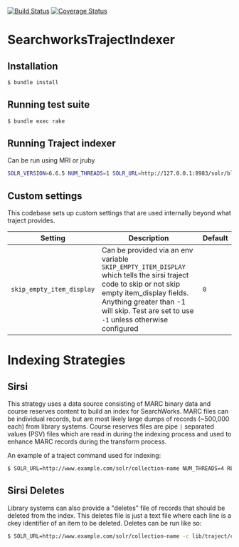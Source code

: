 [![Build Status](https://travis-ci.org/sul-dlss/searchworks_traject_indexer.svg?branch=master)](https://travis-ci.org/sul-dlss/searchworks_traject_indexer) [![Coverage Status](https://coveralls.io/repos/github/sul-dlss/searchworks_traject_indexer/badge.svg?branch=master)](https://coveralls.io/github/sul-dlss/searchworks_traject_indexer?branch=master)

# SearchworksTrajectIndexer

## Installation

```sh
$ bundle install
```


## Running test suite

```sh
$ bundle exec rake
```

## Running Traject indexer

Can be run using MRI or jruby

```sh
SOLR_VERSION=6.6.5 NUM_THREADS=1 SOLR_URL=http://127.0.0.1:8983/solr/blacklight-core bundle exec traject -c lib/traject/config/sirsi_config.rb uni_00000000_00499999.marc
```


## Custom settings

This codebase sets up custom settings that are used internally beyond what traject provides.

Setting | Description | Default
------- | ----------- | -------
`skip_empty_item_display` | Can be provided via an env variable `SKIP_EMPTY_ITEM_DISPLAY` which tells the sirsi traject code to skip or not skip empty item_display fields. Anything greater than -1 will skip. Test are set to use `-1` unless otherwise configured | `0`


# Indexing Strategies

## Sirsi

This strategy uses a data source consisting of MARC binary data and course reserves content to build an index for SearchWorks. MARC files can be individual records, but are most likely large dumps of records (~500,000 each) from library systems. Course reserves files are pipe `|` separated values (PSV) files which are read in during the indexing process and used to enhance MARC records during the transform process.

An example of a traject command used for indexing:

```sh
$ SOLR_URL=http://www.example.com/solr/collection-name NUM_THREADS=4 RESERVES_FILE=/path/reserves-data.current -c lib/traject/config/sirsi_config.rb /path/uni_00000000_00499999.marc
```

## Sirsi Deletes

Library systems can also provide a "deletes" file of records that should be deleted from the index. This deletes file is just a text file where each line is a ckey identifier of an item to be deleted. Deletes can be run like so:

```sh
$ SOLR_URL=http://www.example.com/solr/collection-name -c lib/traject/config/delete_config.rb /path/ckeys_delete.del
```
